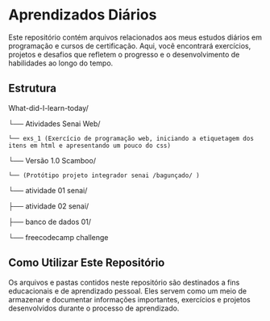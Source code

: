 # Aprendizados Diários

Este repositório contém arquivos relacionados aos meus estudos diários em programação e cursos de certificação. Aqui, você encontrará exercícios, projetos e desafios que refletem o progresso e o desenvolvimento de habilidades ao longo do tempo.

## Estrutura

What-did-I-learn-today/

└── Atividades Senai Web/

    └── exs_1 (Exercício de programação web, iniciando a etiquetagem dos itens em html e apresentando um pouco do css)
└── Versão 1.0 Scamboo/

    └── (Protótipo projeto integrador senai /bagunçado/ )
└── atividade 01 senai/

├── atividade 02 senai/

├── banco de dados 01/

└── freecodecamp challenge

## Como Utilizar Este Repositório

Os arquivos e pastas contidos neste repositório são destinados a fins educacionais e de aprendizado pessoal. Eles servem como um meio de armazenar e documentar informações importantes, exercícios e projetos desenvolvidos durante o processo de aprendizado.
